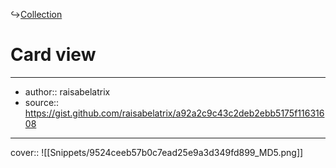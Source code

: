 ↪[Collection](Collection.md)

# Card view

---

- author:: raisabelatrix
- source:: https://gist.github.com/raisabelatrix/a92a2c9c43c2deb2ebb5175f11631608

---

cover:: ![[Snippets/9524ceeb57b0c7ead25e9a3d349fd899_MD5.png]]

```css

```
